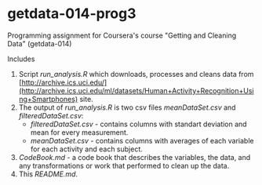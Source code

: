 # getdata-014-prog3
Programming assignment for Coursera's course "Getting and Cleaning Data" (getdata-014)

Includes

1. Script *run_analysis.R* which downloads, processes and cleans data from [http://archive.ics.uci.edu/](http://archive.ics.uci.edu/ml/datasets/Human+Activity+Recognition+Using+Smartphones) site.
2. The output of *run_analysis.R* is two csv files *meanDataSet.csv* and *filteredDataSet.csv*:
    - *filteredDataSet.csv* - contains columns with standart deviation and mean for every measurement.
    - *meanDataSet.csv* - contains columns with averages of each variable for each activity and each subject.
3. *CodeBook.md* - a code book that describes the variables, the data, and any transformations or work that performed to clean up the data.
4. This *README.md*.
